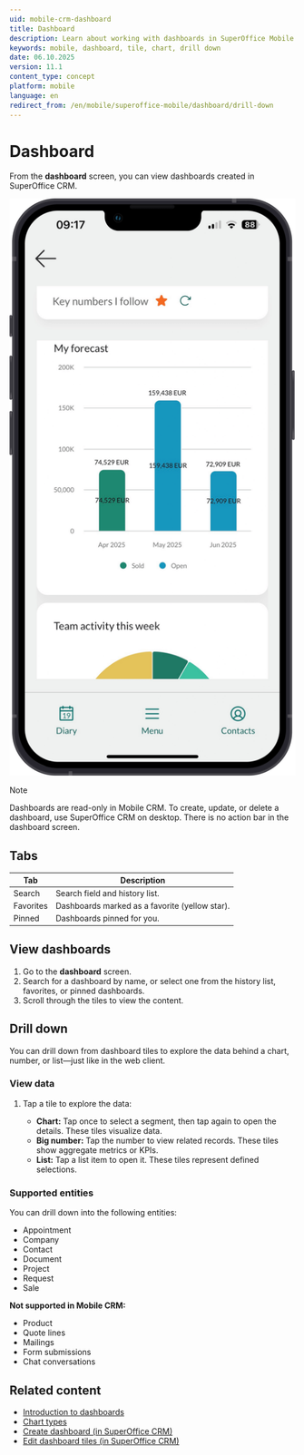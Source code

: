 ```yaml
---
uid: mobile-crm-dashboard
title: Dashboard
description: Learn about working with dashboards in SuperOffice Mobile CRM.
keywords: mobile, dashboard, tile, chart, drill down
date: 06.10.2025
version: 11.1
content_type: concept
platform: mobile
language: en
redirect_from: /en/mobile/superoffice-mobile/dashboard/drill-down
---
```


# Dashboard <i class="ph ph-gauge" aria-hidden="true"></i>

From the **dashboard** screen, you can view dashboards created in SuperOffice CRM.

![Mobile CRM: dashboard with multiple tiles -app-screen][img1]

> [!NOTE]
> Dashboards are read-only in Mobile CRM. To create, update, or delete a dashboard, use SuperOffice CRM on desktop. There is no action bar in the dashboard screen.

## Tabs

| Tab | Description |
|---|---|
| Search | Search field and history list. |
| Favorites | Dashboards marked as a favorite (yellow star). |
| Pinned | Dashboards pinned for you. |

## View dashboards

1. Go to the **dashboard** screen.
2. Search for a dashboard by name, or select one from the history list, favorites, or pinned dashboards.
3. Scroll through the tiles to view the content.

## <a id="drill-down"></a>Drill down

You can drill down from dashboard tiles to explore the data behind a chart, number, or list—just like in the web client.

### View data

1. Tap a tile to explore the data:

    * **Chart:** Tap once to select a segment, then tap again to open the details. These tiles visualize data.
    * **Big number:** Tap the number to view related records. These tiles show aggregate metrics or KPIs.
    * **List:** Tap a list item to open it. These tiles represent defined selections.

### Supported entities

You can drill down into the following entities:

* Appointment
* Company
* Contact
* Document
* Project
* Request
* Sale

**Not supported in Mobile CRM:**

* Product
* Quote lines
* Mailings
* Form submissions
* Chat conversations

## Related content

* [Introduction to dashboards][4]
* [Chart types][1]
* [Create dashboard (in SuperOffice CRM)][3]
* [Edit dashboard tiles (in SuperOffice CRM)][2]

<!-- Referenced links -->
[1]: ../../../dashboard/learn/index.md#charts
[2]: ../../../dashboard/learn/working-with-tiles.md
[3]: ../../../dashboard/learn/create.md
[4]: ../../../dashboard/learn/index.md

<!-- Referenced images -->
[img1]: ../../../../media/loc/en/mobile/dashboard.png
